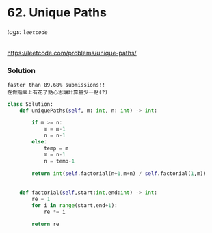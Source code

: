 # 62. Unique Paths
###### tags: `leetcode`
https://leetcode.com/problems/unique-paths/

### Solution
    faster than 89.68% submissions!!
    在做階乘上有花了點心思讓計算量少一點(?)
```python
class Solution:
    def uniquePaths(self, m: int, n: int) -> int:

        if m >= n:
            m = m-1
            n = n-1
        else:
            temp = m
            m = n-1
            n = temp-1
                
        return int(self.factorial(n+1,m+n) / self.factorial(1,m))
    
    
    def factorial(self,start:int,end:int) -> int:
        re = 1
        for i in range(start,end+1):
            re *= i
        
        return re
```